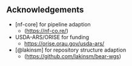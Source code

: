 Acknowledgements
----------------

- [nf-core] for pipeline adaption 
  - (https://nf-co.re/)
- USDA-ARS/ORISE for funding 
  - https://orise.orau.gov/usda-ars/
- [@lakinsm] for repository structure adaption
  - (https://github.com/lakinsm/bear-wgs) 
